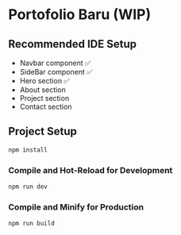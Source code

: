 # Portofolio Baru (WIP)

## Recommended IDE Setup

- Navbar component ✅
- SideBar component ✅
- Hero section ✅
- About section
- Project section
- Contact section

## Project Setup

```sh
npm install
```

### Compile and Hot-Reload for Development

```sh
npm run dev
```

### Compile and Minify for Production

```sh
npm run build
```
